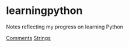# learningpython
Notes reflecting my progress on learning Python

[Comments](https://github.com/pwizla/learningpython/blob/master/comments.md)
[Strings](https://github.com/pwizla/learningpython/blob/master/strings.md)
